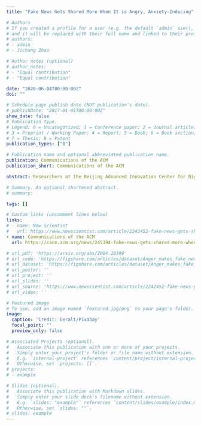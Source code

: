 ```yaml
---
title: "Fake News Gets Shared More When It is Angry, Anxiety-Inducing"

# Authors
# If you created a profile for a user (e.g. the default `admin` user), write the username (folder name) here 
# and it will be replaced with their full name and linked to their profile.
# authors:
# - admin
# - Jichang Zhao

# Author notes (optional)
# author_notes:
# - "Equal contribution"
# - "Equal contribution"

date: "2020-06-04T00:00:00Z"
doi: ""

# Schedule page publish date (NOT publication's date).
# publishDate: "2017-01-01T00:00:00Z"
show_date: false
# Publication type.
# Legend: 0 = Uncategorized; 1 = Conference paper; 2 = Journal article;
# 3 = Preprint / Working Paper; 4 = Report; 5 = Book; 6 = Book section;
# 7 = Thesis; 8 = Patent
publication_types: ["0"]

# Publication name and optional abbreviated publication name.
publication: Communications of the ACM
publication_short: Communications of the ACM

abstract: Researchers at the Beijing Advanced Innovation Center for Big Data and Brain Computing and Beihang University in China have found that fake news may go viral more quickly when it uses words associated with anger.

# Summary. An optional shortened abstract.
# summary: 

tags: []

# Custom links (uncomment lines below)
links:
# - name: New Scientist
#   url: https://www.newscientist.com/article/2242452-fake-news-gets-shared-more-when-it-is-angry-and-anxiety-inducing/
- name: Communications of the ACM
  url: https://cacm.acm.org/news/245394-fake-news-gets-shared-more-when-it-is-angry-anxiety-inducing/fulltext

# url_pdf: 'https://arxiv.org/abs/2004.10399'
# url_code: 'https://figshare.com/articles/dataset/Anger_makes_fake_news_viral_online/12163569/2'
# url_dataset: 'https://figshare.com/articles/dataset/Anger_makes_fake_news_viral_online/12163569/2'
# url_poster: ''
# url_project: ''
# url_slides: ''
# url_source: 'https://www.newscientist.com/article/2242452-fake-news-gets-shared-more-when-it-is-angry-and-anxiety-inducing/'
# url_video: ''

# Featured image
# To use, add an image named `featured.jpg/png` to your page's folder. 
image:
  caption: 'Credit: Geralt/Pixabay'
  focal_point: ""
  preview_only: false

# Associated Projects (optional).
#   Associate this publication with one or more of your projects.
#   Simply enter your project's folder or file name without extension.
#   E.g. `internal-project` references `content/project/internal-project/index.md`.
#   Otherwise, set `projects: []`.
# projects:
# - example

# Slides (optional).
#   Associate this publication with Markdown slides.
#   Simply enter your slide deck's filename without extension.
#   E.g. `slides: "example"` references `content/slides/example/index.md`.
#   Otherwise, set `slides: ""`.
# slides: example
---
```


<!-- {{% callout note %}}
Click the *Cite* button above to demo the feature to enable visitors to import publication metadata into their reference management software.
{{% /callout %}}

{{% callout note %}}
Create your slides in Markdown - click the *Slides* button to check out the example.
{{% /callout %}}

Supplementary notes can be added here, including [code, math, and images](https://wowchemy.com/docs/writing-markdown-latex/). -->
